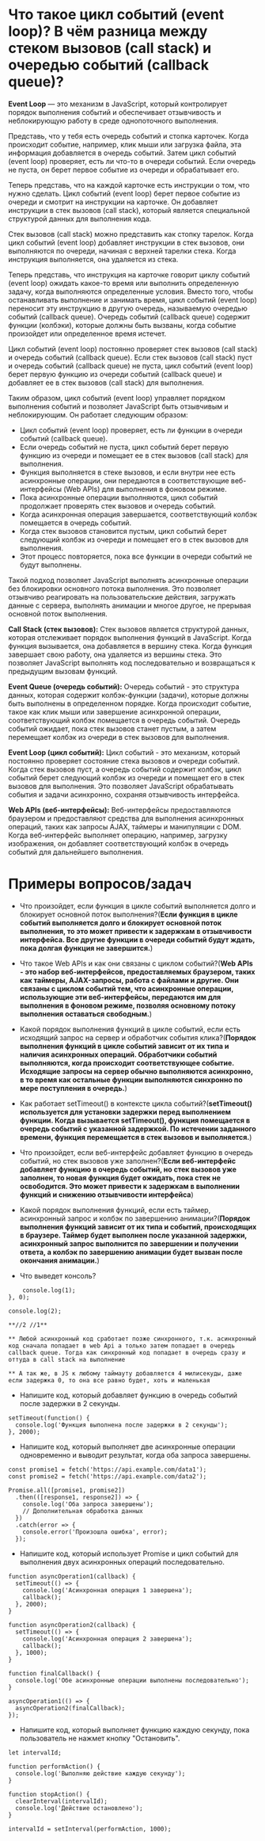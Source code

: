 Что такое цикл событий (event loop)? В чём разница между стеком вызовов (call stack) и очередью событий (callback queue)?
=====================

**Event Loop**  — это механизм в JavaScript, который контролирует порядок выполнения событий и обеспечивает отзывчивость и неблокирующую работу в среде однопоточного выполнения.

Представь, что у тебя есть очередь событий и стопка карточек. Когда происходит событие, например, клик мыши или загрузка файла, эта информация добавляется в очередь событий. Затем цикл событий (event loop) проверяет, есть ли что-то в очереди событий. Если очередь не пуста, он берет первое событие из очереди и обрабатывает его.

Теперь представь, что на каждой карточке есть инструкции о том, что нужно сделать. Цикл событий (event loop) берет первое событие из очереди и смотрит на инструкции на карточке. Он добавляет инструкции в стек вызовов (call stack), который является специальной структурой данных для выполнения кода.

Стек вызовов (call stack) можно представить как стопку тарелок. Когда цикл событий (event loop) добавляет инструкции в стек вызовов, они выполняются по очереди, начиная с верхней тарелки стека. Когда инструкция выполняется, она удаляется из стека.

Теперь представь, что инструкция на карточке говорит циклу событий (event loop) ожидать какое-то время или выполнить определенную задачу, когда выполняются определенные условия. Вместо того, чтобы останавливать выполнение и занимать время, цикл событий (event loop) переносит эту инструкцию в другую очередь, называемую очередью событий (callback queue). Очередь событий (callback queue) содержит функции (колбэки), которые должны быть вызваны, когда событие произойдет или определенное время истечет.

Цикл событий (event loop) постоянно проверяет стек вызовов (call stack) и очередь событий (callback queue). Если стек вызовов (call stack) пуст и очередь событий (callback queue) не пуста, цикл событий (event loop) берет первую функцию из очереди событий (callback queue) и добавляет ее в стек вызовов (call stack) для выполнения.

Таким образом, цикл событий (event loop) управляет порядком выполнения событий и позволяет JavaScript быть отзывчивым и неблокирующим. Он работает следующим образом:

* Цикл событий (event loop) проверяет, есть ли функции в очереди событий (callback queue).
* Если очередь событий не пуста, цикл событий берет первую функцию из очереди и помещает ее в стек вызовов (call stack) для выполнения.
* Функция выполняется в стеке вызовов, и если внутри нее есть асинхронные операции, они передаются в соответствующие веб-интерфейсы (Web APIs) для выполнения в фоновом режиме.
* Пока асинхронные операции выполняются, цикл событий продолжает проверять стек вызовов и очередь событий.
* Когда асинхронная операция завершается, соответствующий колбэк помещается в очередь событий.
* Когда стек вызовов становится пустым, цикл событий берет следующий колбэк из очереди и помещает его в стек вызовов для выполнения.
* Этот процесс повторяется, пока все функции в очереди событий не будут выполнены.

Такой подход позволяет JavaScript выполнять асинхронные операции без блокировки основного потока выполнения. Это позволяет отзывчиво реагировать на пользовательские действия, загружать данные с сервера, выполнять анимации и многое другое, не прерывая основной поток выполнения.


**Call Stack (стек вызовов):** Стек вызовов является структурой данных, которая отслеживает порядок выполнения функций в JavaScript. Когда функция вызывается, она добавляется в вершину стека. Когда функция завершает свою работу, она удаляется из вершины стека. Это позволяет JavaScript выполнять код последовательно и возвращаться к предыдущим вызовам функций.

**Event Queue (очередь событий):** Очередь событий - это структура данных, которая содержит колбэк-функции (задачи), которые должны быть выполнены в определенном порядке. Когда происходит событие, такое как клик мыши или завершение асинхронной операции, соответствующий колбэк помещается в очередь событий. Очередь событий ожидает, пока стек вызовов станет пустым, а затем перемещает колбэк из очереди в стек вызовов для выполнения.

**Event Loop (цикл событий):** Цикл событий - это механизм, который постоянно проверяет состояние стека вызовов и очереди событий. Когда стек вызовов пуст, а очередь событий содержит колбэк, цикл событий берет следующий колбэк из очереди и помещает его в стек вызовов для выполнения. Это позволяет JavaScript обрабатывать события и задачи асинхронно, сохраняя отзывчивость интерфейса.

**Web APIs (веб-интерфейсы):** Веб-интерфейсы предоставляются браузером и предоставляют средства для выполнения асинхронных операций, таких как запросы AJAX, таймеры и манипуляции с DOM. Когда веб-интерфейс выполняет операцию, например, загрузку изображения, он добавляет соответствующий колбэк в очередь событий для дальнейшего выполнения.


Примеры вопросов/задач
=====================

* Что произойдет, если функция в цикле событий выполняется долго и блокирует основной поток выполнения?(**Если функция в цикле событий выполняется долго и блокирует основной поток выполнения, то это может привести к задержкам в отзывчивости интерфейса. Все другие функции в очереди событий будут ждать, пока долгая функция не завершится.**)
* Что такое Web APIs и как они связаны с циклом событий?(**Web APIs - это набор веб-интерфейсов, предоставляемых браузером, таких как таймеры, AJAX-запросы, работа с файлами и другие. Они связаны с циклом событий тем, что асинхронные операции, использующие эти веб-интерфейсы, передаются им для выполнения в фоновом режиме, позволяя основному потоку выполнения оставаться свободным.**)
* Какой порядок выполнения функций в цикле событий, если есть исходящий запрос на сервер и обработчик события клика?(**Порядок выполнения функций в цикле событий зависит от их типа и наличия асинхронных операций. Обработчики событий выполняются, когда происходит соответствующее событие. Исходящие запросы на сервер обычно выполняются асинхронно, в то время как остальные функции выполняются синхронно по мере поступления в очередь.**)
* Как работает setTimeout() в контексте цикла событий?(**setTimeout() используется для установки задержки перед выполнением функции. Когда вызывается setTimeout(), функция помещается в очередь событий с указанной задержкой. По истечении заданного времени, функция перемещается в стек вызовов и выполняется.**)
* Что произойдет, если веб-интерфейс добавляет функцию в очередь событий, но стек вызовов уже заполнен?(**Если веб-интерфейс добавляет функцию в очередь событий, но стек вызовов уже заполнен, то новая функция будет ожидать, пока стек не освободится. Это может привести к задержкам в выполнении функций и снижению отзывчивости интерфейса**)
* Какой порядок выполнения функций, если есть таймер, асинхронный запрос и колбэк по завершению анимации?(**Порядок выполнения функций зависит от их типа и событий, происходящих в браузере. Таймер будет выполнен после указанной задержки, асинхронный запрос выполнится по завершении и получении ответа, а колбэк по завершению анимации будет вызван после окончания анимации.**)


* Что выведет консоль?

```setTimeout(() => {
    console.log(1);
}, 0);

console.log(2);

**//2 //1**
```
    ** Любой асинхронный код сработает позже синхронного, т.к. асинхронный код сначала попадает в web Api а только затем попадает в очередь callback queue. Тогда как синхронный код попадает в очередь сразу и оттуда в call stack на выполнение

    ** А так же, в JS к любому таймауту добавляется 4 милисекуды, даже если задержка 0, то она все равно будет, хоть и маленькая

* Напишите код, который добавляет функцию в очередь событий после задержки в 2 секунды.

```
setTimeout(function() {
  console.log('Функция выполнена после задержки в 2 секунды');
}, 2000);
```
* Напишите код, который выполняет две асинхронные операции одновременно и выводит результат, когда оба запроса завершены.
```
const promise1 = fetch('https://api.example.com/data1');
const promise2 = fetch('https://api.example.com/data2');

Promise.all([promise1, promise2])
  .then(([response1, response2]) => {
    console.log('Оба запроса завершены');
    // Дополнительная обработка данных
  })
  .catch(error => {
    console.error('Произошла ошибка', error);
  });
```
* Напишите код, который использует Promise и цикл событий для выполнения двух асинхронных операций последовательно.
```
function asyncOperation1(callback) {
  setTimeout(() => {
    console.log('Асинхронная операция 1 завершена');
    callback();
  }, 2000);
}

function asyncOperation2(callback) {
  setTimeout(() => {
    console.log('Асинхронная операция 2 завершена');
    callback();
  }, 1000);
}

function finalCallback() {
  console.log('Обе асинхронные операции выполнены последовательно');
}

asyncOperation1(() => {
  asyncOperation2(finalCallback);
});
```
* Напишите код, который выполняет функцию каждую секунду, пока пользователь не нажмет кнопку "Остановить".

```
let intervalId;

function performAction() {
  console.log('Выполняю действие каждую секунду');
}

function stopAction() {
  clearInterval(intervalId);
  console.log('Действие остановлено');
}

intervalId = setInterval(performAction, 1000);
```
